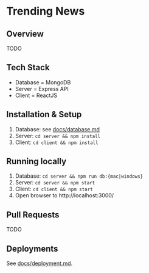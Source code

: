 # Trending News

## Overview

TODO

## Tech Stack

- Database = MongoDB
- Server = Express API
- Client = ReactJS

## Installation & Setup

1. Database: see [docs/database.md](./docs/database.md)
1. Server: `cd server && npm install`
1. Client: `cd client && npm install`

## Running locally

1. Database: `cd server && npm run db:{mac|windows}`
1. Server: `cd server && npm start`
1. Client: `cd client && npm start`
1. Open browser to http://localhost:3000/

## Pull Requests

TODO

## Deployments

See [docs/deployment.md](./docs/deployment.md).
